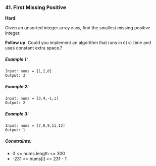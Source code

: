 ### 41. First Missing Positive
**Hard**

Given an unsorted integer array `nums`, find the smallest missing positive integer.

**Follow up**: Could you implement an algorithm that runs in `O(n)` time and uses constant extra space.?

##### Example 1:
```
Input: nums = [1,2,0]
Output: 3
```

##### Example 2:
```
Input: nums = [3,4,-1,1]
Output: 2
```

##### Example 3:
```
Input: nums = [7,8,9,11,12]
Output: 1
```

##### Constraints:
* 0 <= nums.length <= 300
* -231 <= nums[i] <= 231 - 1
